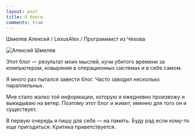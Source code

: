 ```yaml
---
layout: post
title: О блоге
comments: true
---
```


Шмелев Алексей / LexusAlex / Программист из Чехова

<img class="img-fluid img-responsive" src="../assets/images/alex.jpg" alt="Алексей Шмелев">

Этот блог — результат моих мыслей, кучи убитого времени за компьютером, ковыряния в 
операционных системах и в себе самом.

Я много раз пытался завести блог. Часто заводил несколько параллельных. 

Мне стало жалко той информации, которую я ежедневно произвожу и выкидываю на ветер. 
Поэтому этот блог и живет, именно для того он и существует. 

В первую очередь я пишу для себя — на память.
Буду рад если кому-то еще пригодиться. Критика приветствуется.